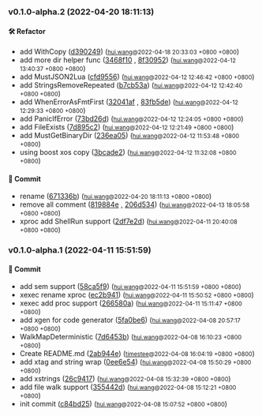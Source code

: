 ### v0.1.0-alpha.2 (2022-04-20 18:11:13)

#### 🛠  Refactor
  * add  WithCopy ([d390249](https://github.com/sandwich-go/boost/commit/d390249e6ec95ece834a90f753c589c3ce4f3697)) (<small>[hui.wang](hui.wang@funplus.com)@2022-04-18 20:33:03 &#43;0800 &#43;0800</small>)
  * add more dir helper func ([3468f10](https://github.com/sandwich-go/boost/commit/3468f10a0492518f6984e49b7640ef0f78fd3e3f) , [8f30952](https://github.com/sandwich-go/boost/commit/8f30952c6c9362b2fa510aa32b13e2eed5b7884d)) (<small>[hui.wang](hui.wang@funplus.com)@2022-04-12 13:40:37 &#43;0800 &#43;0800</small>)
  * add MustJSON2Lua ([cfd9556](https://github.com/sandwich-go/boost/commit/cfd9556d5501d37835049a46ed34ea5303aa917b)) (<small>[hui.wang](hui.wang@funplus.com)@2022-04-12 12:46:42 &#43;0800 &#43;0800</small>)
  * add StringsRemoveRepeated ([b7cb53a](https://github.com/sandwich-go/boost/commit/b7cb53a69e68fde0b2299a19d800f903d8e91ffc)) (<small>[hui.wang](hui.wang@funplus.com)@2022-04-12 12:42:40 &#43;0800 &#43;0800</small>)
  * add WhenErrorAsFmtFirst ([32041af](https://github.com/sandwich-go/boost/commit/32041af70ebb540a5f0bb0027cad81a5bdfd956c) , [83fb5de](https://github.com/sandwich-go/boost/commit/83fb5def4dd70081ac7c40c730f9b5e4b63b0035)) (<small>[hui.wang](hui.wang@funplus.com)@2022-04-12 12:29:33 &#43;0800 &#43;0800</small>)
  * add PanicIfError ([73bd26d](https://github.com/sandwich-go/boost/commit/73bd26db6f43fa2fa97822f0dfcca48ee3c8e1d2)) (<small>[hui.wang](hui.wang@funplus.com)@2022-04-12 12:24:05 &#43;0800 &#43;0800</small>)
  * add FileExists ([7d895c2](https://github.com/sandwich-go/boost/commit/7d895c20f2975437f9f4ecbd6e0055ebacdac163)) (<small>[hui.wang](hui.wang@funplus.com)@2022-04-12 12:21:49 &#43;0800 &#43;0800</small>)
  * add MustGetBinaryDir ([236ea05](https://github.com/sandwich-go/boost/commit/236ea05bdf270065e567f2c0e77a3a47180b3905)) (<small>[hui.wang](hui.wang@funplus.com)@2022-04-12 11:53:48 &#43;0800 &#43;0800</small>)
  * using boost xos copy ([3bcade2](https://github.com/sandwich-go/boost/commit/3bcade2bc557c16706f3c8a1bb70eafb1a2b2e5a)) (<small>[hui.wang](hui.wang@funplus.com)@2022-04-12 11:32:08 &#43;0800 &#43;0800</small>)

#### 💪  Commit
  * rename ([671336b](https://github.com/sandwich-go/boost/commit/671336b85139a463049dd7e57a565cf2c3b2b3ef)) (<small>[hui.wang](hui.wang@funplus.com)@2022-04-20 18:11:13 &#43;0800 &#43;0800</small>)
  * remove all comment ([819884e](https://github.com/sandwich-go/boost/commit/819884ed3836bb7410435bc4a993dc69fde4d954) , [206d534](https://github.com/sandwich-go/boost/commit/206d534e7fee05cd9ece69585b1bc8b982db2100)) (<small>[hui.wang](hui.wang@funplus.com)@2022-04-13 18:05:58 &#43;0800 &#43;0800</small>)
  * xproc add ShellRun support ([2df7e2d](https://github.com/sandwich-go/boost/commit/2df7e2d67502733b97caaaf6843859de83b9cbe7)) (<small>[hui.wang](hui.wang@funplus.com)@2022-04-11 20:40:08 &#43;0800 &#43;0800</small>)

### v0.1.0-alpha.1 (2022-04-11 15:51:59)

#### 💪  Commit
  * add sem support ([58ca5f9](https://github.com/sandwich-go/boost/commit/58ca5f9616323db95f04a9a40e00dffa61496964)) (<small>[hui.wang](hui.wang@funplus.com)@2022-04-11 15:51:59 &#43;0800 &#43;0800</small>)
  * xexec rename xproc ([ec2b941](https://github.com/sandwich-go/boost/commit/ec2b941dac6a3fd69a28969e4dd248a24a0e972a)) (<small>[hui.wang](hui.wang@funplus.com)@2022-04-11 15:50:52 &#43;0800 &#43;0800</small>)
  * xexec add proc support ([266580a](https://github.com/sandwich-go/boost/commit/266580ac14d7ef743d06793c53591d911720ab9a)) (<small>[hui.wang](hui.wang@funplus.com)@2022-04-11 15:11:47 &#43;0800 &#43;0800</small>)
  * add xgen for code generator ([5fa0be6](https://github.com/sandwich-go/boost/commit/5fa0be65e6fb132101a591c2d7ed2f68c6318e60)) (<small>[hui.wang](hui.wang@funplus.com)@2022-04-08 20:57:17 &#43;0800 &#43;0800</small>)
  * WalkMapDeterministic ([7d6453b](https://github.com/sandwich-go/boost/commit/7d6453b6c30c7471feb5f932cfb4b037bd495583)) (<small>[hui.wang](hui.wang@funplus.com)@2022-04-08 16:10:23 &#43;0800 &#43;0800</small>)
  * Create README.md ([2ab944e](https://github.com/sandwich-go/boost/commit/2ab944e0d1156259327cf09d9c1988dad5e948de)) (<small>[timestee](19310233&#43;timestee@users.noreply.github.com)@2022-04-08 16:04:19 &#43;0800 &#43;0800</small>)
  * add xtag and string wrap ([0ee6e54](https://github.com/sandwich-go/boost/commit/0ee6e54adfacc3ce25d8123468d48bf4f812b47d)) (<small>[hui.wang](hui.wang@funplus.com)@2022-04-08 15:50:29 &#43;0800 &#43;0800</small>)
  * add xstrings ([26c9417](https://github.com/sandwich-go/boost/commit/26c94175960d2623f70c1b60824dac52161e8202)) (<small>[hui.wang](hui.wang@funplus.com)@2022-04-08 15:32:39 &#43;0800 &#43;0800</small>)
  * add file walk support ([355442d](https://github.com/sandwich-go/boost/commit/355442deac30f41cc3c5ffbd4d6257b29f48cfc3)) (<small>[hui.wang](hui.wang@funplus.com)@2022-04-08 15:12:21 &#43;0800 &#43;0800</small>)
  * init commit ([c84bd25](https://github.com/sandwich-go/boost/commit/c84bd2539d610b359ededaf6b080ad25ca376a79)) (<small>[hui.wang](hui.wang@funplus.com)@2022-04-08 15:07:52 &#43;0800 &#43;0800</small>)



